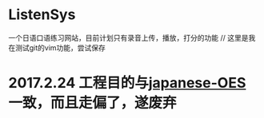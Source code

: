 # ListenSys
一个日语口语练习网站，目前计划只有录音上传，播放，打分的功能
// 这里是我在测试git的vim功能，尝试保存

# 2017.2.24 工程目的与[japanese-OES](!https://github.com/QiangL/japanese-OES) 一致，而且走偏了，遂废弃

